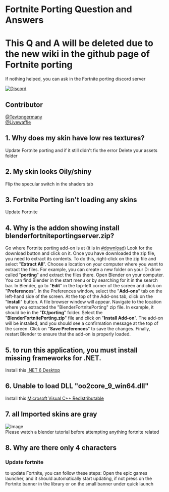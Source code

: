 # Fortnite Porting Question and Answers
# This Q and A will be deleted due to the new wiki in the github page of Fortnite porting
If nothing helped, you can ask in the Fortnite porting discord server

[![Discord](https://discord.com/api/guilds/866821077769781249/widget.png?style=shield)](https://discord.gg/DZ5YFXdBA6)
## Contributor
[@Tevtongermany](https://github.com/Tevtongermany)  
[@Livewaffle](https://github.com/Livewaffle)

## 1. Why does my skin have low res textures?    
Update Fortnite porting and if it still
didn't fix the error Delete your assets folder

## 2. My skin looks Oily/shiny   
Flip the specular switch in the shaders tab
  
## 3. Fortnite Porting isn't loading any skins   
Update Fortnite

## 4. Why is the addon showing install blenderfortniteportingserver.zip?   
Go where Fortnite porting add-on is at (it is in [#⁠download](https://discord.gg/DZ5YFXdBA6)) Look for the download button and click on it. Once you have downloaded the zip file, you need to extract its contents. To do this, right-click on the zip file and select "**Extract All**". Choose a location on your computer where you want to extract the files. For example, you can create a new folder on your D: drive called "**porting**" and extract the files there. Open Blender on your computer. You can find Blender in the start menu or by searching for it in the search bar. In Blender, go to "**Edit**" in the top-left corner of the screen and click on "**Preferences**". In the Preferences window, select the "**Add-ons**" tab on the left-hand side of the screen. At the top of the Add-ons tab, click on the "**Install**" button. A file browser window will appear. Navigate to the location where you extracted the "BlenderFortnitePorting" zip file. In example, it should be in the "**D:/porting**" folder. Select the "**BlenderFortnitePorting.zip**" file and click on "**Install Add-on**". The add-on will be installed, and you should see a confirmation message at the top of the screen. Click on "**Save Preferences**" to save the changes. Finally, restart Blender to ensure that the add-on is properly loaded.   

## 5. to run this application, you must install missing frameworks for .NET.
Install this [.NET 6 Desktop](https://dotnet.microsoft.com/en-us/download/dotnet/thank-you/runtime-desktop-6.0.19-windows-x64-installer)  
## 6. Unable to load DLL "oo2core_9_win64.dll"
Install this [Microsoft Visual C++ Redistributable](https://aka.ms/vs/17/release/vc_redist.x64.exe)  
## 7. all Imported skins are gray
![Image](https://i.imgur.com/h0VGsh2.png)  
Please watch a blender tutorial before attempting anything fortnite related

## 8. Why are there only 4 characters
### Update fortnite 
to update Fortnite, you can follow these steps:
Open the epic games launcher, and it should automatically start updating, if not press on the Fortnite banner in the library or on the small banner under quick launch


